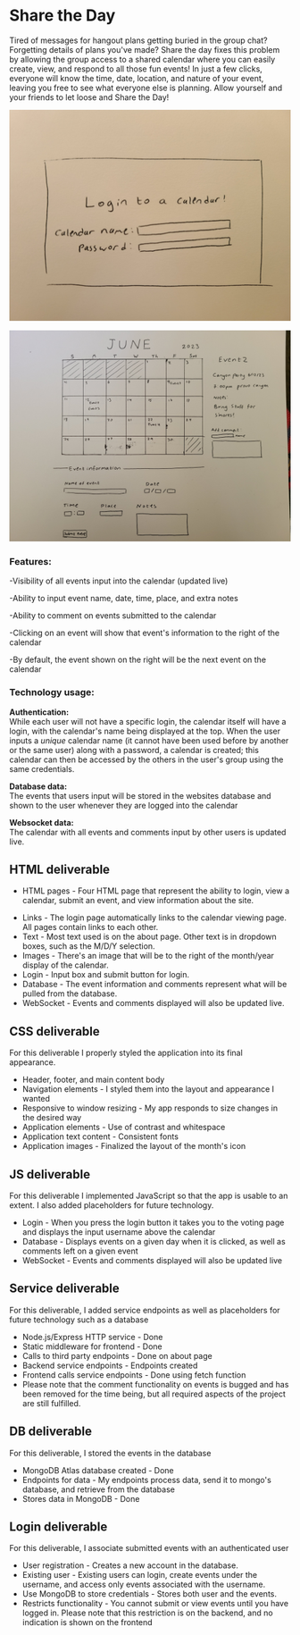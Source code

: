 # Share the Day

Tired of messages for hangout plans getting buried in the group chat? Forgetting details of plans you've made? Share the day fixes this problem by allowing the group access to a shared calendar where you can easily create, view, and respond to all those fun events! In just a few clicks, everyone will know the time, date, location, and nature of your event, leaving you free to see what everyone else is planning. Allow yourself and your friends to let loose and Share the Day!

![Login page of the site](https://github.com/sarahmib/CS_260/blob/main/20230923_130253.jpg?raw=true)

![Main page of the site (what you see when you login)](https://github.com/sarahmib/CS_260/blob/main/20230923_130246.jpg?raw=true)

### Features:  

  -Visibility of all events input into the calendar (updated live)  
  
  -Ability to input event name, date, time, place, and extra notes  
  
  -Ability to comment on events submitted to the calendar  
  
  -Clicking on an event will show that event's information to the right of the calendar  

  -By default, the event shown on the right will be the next event on the calendar  
  

### Technology usage:

  **Authentication:**  
  While each user will not have a specific login, the calendar itself will have a login, with the calendar's name being displayed at the     top. When the user inputs a *unique* calendar name (it cannot have been used before by another or the same user) along with a password, a calendar is created; this calendar can then be accessed by the others in the user's group using the same credentials.

  **Database data:**  
  The events that users input will be stored in the websites database and shown to the user whenever they are logged into the calendar

  **Websocket data:**  
  The calendar with all events and comments input by other users is updated live.

## HTML deliverable
* HTML pages - Four HTML page that represent the ability to login, view a calendar, submit an event, and view information about the site.<br>
- Links - The login page automatically links to the calendar viewing page. All pages contain links to each other.<br>
- Text - Most text used is on the about page. Other text is in dropdown boxes, such as the M/D/Y selection.<br>
- Images - There's an image that will be to the right of the month/year display of the calendar.<br>
- Login - Input box and submit button for login.<br>
- Database - The event information and comments represent what will be pulled from the database.<br>
- WebSocket - Events and comments displayed will also be updated live.<br>

## CSS deliverable
For this deliverable I properly styled the application into its final appearance.

- Header, footer, and main content body
- Navigation elements - I styled them into the layout and appearance I wanted
- Responsive to window resizing - My app responds to size changes in the desired way
- Application elements - Use of contrast and whitespace
- Application text content - Consistent fonts
- Application images - Finalized the layout of the month's icon

## JS deliverable
For this deliverable I implemented JavaScript so that the app is usable to an extent. I also added placeholders for future technology.

- Login - When you press the login button it takes you to the voting page and displays the input username above the calendar
- Database - Displays events on a given day when it is clicked, as well as comments left on a given event
- WebSocket - Events and comments displayed will also be updated live

## Service deliverable
For this deliverable, I added service endpoints as well as placeholders for future technology such as a database

- Node.js/Express HTTP service - Done
- Static middleware for frontend - Done
- Calls to third party endpoints - Done on about page
- Backend service endpoints - Endpoints created
- Frontend calls service endpoints - Done using fetch function
- Please note that the comment functionality on events is bugged and has been removed for the time being, but all required aspects of the project are still fulfilled.

## DB deliverable
For this deliverable, I stored the events in the database

- MongoDB Atlas database created - Done
- Endpoints for data - My endpoints process data, send it to mongo's database, and retrieve from the database
- Stores data in MongoDB - Done

## Login deliverable
For this deliverable, I associate submitted events with an authenticated user

- User registration - Creates a new account in the database.
- Existing user - Existing users can login, create events under the username, and access only events associated with the username.
- Use MongoDB to store credentials - Stores both user and the events.
- Restricts functionality - You cannot submit or view events until you have logged in. Please note that this restriction is on the backend, and no indication is shown on the frontend
